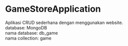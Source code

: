 # GameStoreApplication
Aplikasi CRUD sederhana dengan menggunakan website.<br />
database: MongoDB<br />
nama database: db_game<br />
nama collection: game<br />
